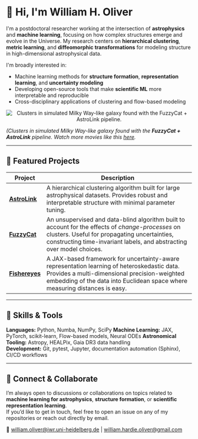 # 👋 Hi, I'm William H. Oliver

I'm a postdoctoral researcher working at the intersection of **astrophysics** and **machine learning**, focusing on how complex structures emerge and evolve in the Universe. My research centers on **hierarchical clustering**, **metric learning**, and **diffeomorphic transformations** for modeling structure in high-dimensional astrophysical data.

I'm broadly interested in:
- Machine learning methods for **structure formation**, **representation learning**, and **uncertainty modeling**  
- Developing open-source tools that make **scientific ML** more interpretable and reproducible  
- Cross-disciplinary applications of clustering and flow-based modeling

<p align="center">
  <img src="https://github.com/william-h-oliver/william-h-oliver/blob/main/g2.79e12_fuzzycat_and_astrolink.gif" alt="Clusters in simulated Milky Way-like galaxy found with the FuzzyCat + AstroLink pipeline."/>
</p>

*(Clusters in simulated Milky Way-like galaxy found with the **FuzzyCat + AstroLink** pipeline. Watch more movies like this [here](https://fuzzycat.readthedocs.io/en/latest/phasetemporalclustering.html#results-let-s-visualise-the-clusters).*

---

## 🚀 Featured Projects

| Project | Description |
|---|---|
| **[AstroLink](https://github.com/william-h-oliver/astrolink)** | A hierarchical clustering algorithm built for large astrophysical datasets. Provides robust and interpretable structure with minimal parameter tuning. |
| **[FuzzyCat](https://github.com/william-h-oliver/fuzzycat)** | An unsupervised and data-blind algorithm built to account for the effects of *change-processes* on clusters. Useful for propagating uncertainties, constructing time-invariant labels, and abstracting over model choices. |
| **[Fishereyes](https://github.com/william-h-oliver/fishereyes)** | A JAX-based framework for uncertainty-aware representation learning of heteroskedastic data. Provides a multi-dimensional precision-weighted embedding of the data into Euclidean space where measuring distances is easy. |

---

## 🧠 Skills & Tools

**Languages:** Python, Numba, NumPy, SciPy
**Machine Learning:** JAX, PyTorch, scikit-learn, Flow-based models, Neural ODEs
**Astronomical Tooling:** Astropy, HEALPix, Gaia DR3 data handling  
**Development:** Git, pytest, Jupyter, documentation automation (Sphinx), CI/CD workflows

---

## 🤝 Connect & Collaborate

I’m always open to discussions or collaborations on topics related to **machine learning for astrophysics**, **structure formation**, or **scientific representation learning**.  
If you’d like to get in touch, feel free to open an issue on any of my repositories or reach out directly by email.

📧 william.oliver@iwr.uni-heidelberg.de | william.hardie.oliver@gmail.com
